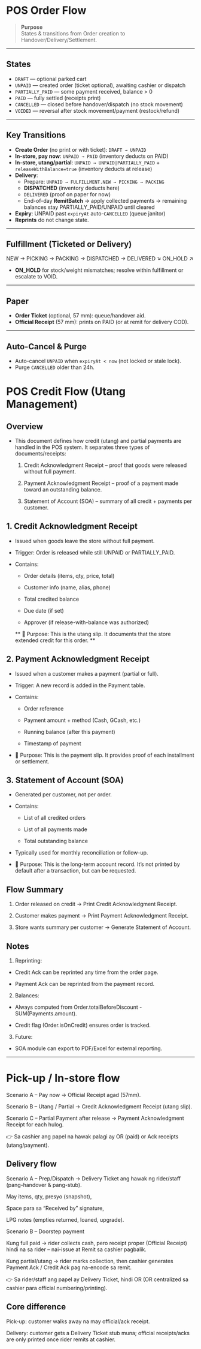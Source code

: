 # POS Order Flow

> **Purpose**  
> States & transitions from Order creation to Handover/Delivery/Settlement.

---

## States

- `DRAFT` — optional parked cart
- `UNPAID` — created order (ticket optional), awaiting cashier or dispatch
- `PARTIALLY_PAID` — some payment received, balance > 0
- `PAID` — fully settled (receipts print)
- `CANCELLED` — closed before handover/dispatch (no stock movement)
- `VOIDED` — reversal after stock movement/payment (restock/refund)

---

## Key Transitions

- **Create Order** (no print or with ticket): `DRAFT → UNPAID`
- **In-store, pay now**: `UNPAID → PAID` (inventory deducts on PAID)
- **In-store, utang/partial**: `UNPAID → UNPAID|PARTIALLY_PAID` + `releaseWithBalance=true` (inventory deducts at release)
- **Delivery**:
  - Prepare: `UNPAID → FULFILLMENT.NEW → PICKING → PACKING`
  - **DISPATCHED** (inventory deducts here)
  - `DELIVERED` (proof on paper for now)
  - End-of-day **RemitBatch** → apply collected payments → remaining balances stay PARTIALLY_PAID/UNPAID until cleared
- **Expiry**: UNPAID past `expiryAt` auto-`CANCELLED` (queue janitor)
- **Reprints** do not change state.

---

## Fulfillment (Ticketed or Delivery)

NEW → PICKING → PACKING → DISPATCHED → DELIVERED
↘ ON_HOLD ↗

- **ON_HOLD** for stock/weight mismatches; resolve within fulfillment or escalate to VOID.

---

## Paper

- **Order Ticket** (optional, 57 mm): queue/handover aid.
- **Official Receipt** (57 mm): prints on PAID (or at remit for delivery COD).

---

## Auto-Cancel & Purge

- Auto-cancel `UNPAID` when `expiryAt < now` (not locked or stale lock).
- Purge `CANCELLED` older than 24h.

# POS Credit Flow (Utang Management)

## Overview

- This document defines how credit (utang) and partial payments are handled in the POS system.
  It separates three types of documents/receipts:

  1. Credit Acknowledgment Receipt – proof that goods were released without full payment.

  2. Payment Acknowledgment Receipt – proof of a payment made toward an outstanding balance.

  3. Statement of Account (SOA) – summary of all credit + payments per customer.

## 1. Credit Acknowledgment Receipt

- Issued when goods leave the store without full payment.

- Trigger: Order is released while still UNPAID or PARTIALLY_PAID.

- Contains:

  - Order details (items, qty, price, total)

  - Customer info (name, alias, phone)

  - Total credited balance

  - Due date (if set)

  - Approver (if release-with-balance was authorized)

  ** 📄 Purpose: This is the utang slip. It documents that the store extended credit for this order. **

## 2. Payment Acknowledgment Receipt

- Issued when a customer makes a payment (partial or full).

- Trigger: A new record is added in the Payment table.

- Contains:

  - Order reference

  - Payment amount + method (Cash, GCash, etc.)

  - Running balance (after this payment)

  - Timestamp of payment

* 📄 Purpose: This is the payment slip. It provides proof of each installment or settlement.

## 3. Statement of Account (SOA)

- Generated per customer, not per order.

- Contains:

  - List of all credited orders

  - List of all payments made

  - Total outstanding balance

- Typically used for monthly reconciliation or follow-up.

* 📄 Purpose: This is the long-term account record. It’s not printed by default after a transaction, but can be requested.

## Flow Summary

1. Order released on credit → Print Credit Acknowledgment Receipt.

2. Customer makes payment → Print Payment Acknowledgment Receipt.

3. Store wants summary per customer → Generate Statement of Account.

## Notes

1.  Reprinting:

- Credit Ack can be reprinted any time from the order page.

- Payment Ack can be reprinted from the payment record.

2.  Balances:

- Always computed from Order.totalBeforeDiscount - SUM(Payments.amount).

- Credit flag (Order.isOnCredit) ensures order is tracked.

3. Future:

- SOA module can export to PDF/Excel for external reporting.

---

# Pick-up / In-store flow

Scenario A – Pay now →
Official Receipt agad (57mm).

Scenario B – Utang / Partial →
Credit Acknowledgment Receipt (utang slip).

Scenario C – Partial Payment after release →
Payment Acknowledgment Receipt for each hulog.

👉 Sa cashier ang papel na hawak palagi ay OR (paid) or Ack receipts (utang/payment).

## Delivery flow

Scenario A – Prep/Dispatch →
Delivery Ticket ang hawak ng rider/staff (pang-handover & pang-stub).

May items, qty, presyo (snapshot),

Space para sa “Received by” signature,

LPG notes (empties returned, loaned, upgrade).

Scenario B – Doorstep payment

Kung full paid → rider collects cash, pero receipt proper (Official Receipt) hindi na sa rider – nai-issue at Remit sa cashier pagbalik.

Kung partial/utang → rider marks collection, then cashier generates Payment Ack / Credit Ack pag na-encode sa remit.

👉 Sa rider/staff ang papel ay Delivery Ticket, hindi OR (OR centralized sa cashier para official numbering/printing).

## Core difference

Pick-up: customer walks away na may official/ack receipt.

Delivery: customer gets a Delivery Ticket stub muna; official receipts/acks are only printed once rider remits at cashier.

